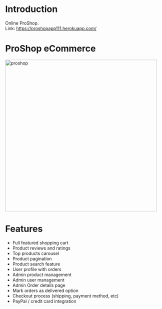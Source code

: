 # Introduction 
Online ProShop.  
Link: https://proshopapp111.herokuapp.com/


#  ProShop eCommerce
<img width="485" alt="proshop" src="https://user-images.githubusercontent.com/57451519/100603143-5e9ef800-330d-11eb-858f-7b08b3296b1d.png">

# Features
- Full featured shopping cart
- Product reviews and ratings
- Top products carousel
- Product pagination
- Product search feature
- User profile with orders
- Admin product management
- Admin user management
- Admin Order details page
- Mark orders as delivered option
- Checkout process (shipping, payment method, etc)
- PayPal / credit card integration



